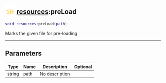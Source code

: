 ## <img src="../../.gitbook/assets/shared.png" width="32" height="32" /> [resources](../resources/README.md):preLoad

```lua
void resources:preLoad(path)
```

Marks the given file for pre-loading<br>

-----------------
## Parameters

| Type   | Name | Description | Optional |
| ------ | ---- | ----------- | -------: |
| string | path | No description |  |

